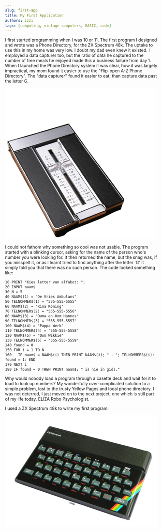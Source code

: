 ```yaml
---
slug: first-app
title: My First Application
authors: izzi
tags: [computing, vintage computers, BASIC, code]
---
```


I first started programming when I was 10 or 11. The first program I designed and wrote was a Phone Directory, for the ZX Spectrum 48k. The uptake to use this in my home was very low. I doubt my dad even knew it existed. I employed a data capturer too, but the ratio of data he captured to the number of free meals he enjoyed made this a business failure from day 1. When I launched the Phone Directory system it was clear, how it was largely impractical, my mom found it easier to use the "Flip-open A-Z Phone Directory". The "data capturer" found it easier to eat, than capture data past the letter G.

<!--truncate-->

![Flip-open A-Z Telephone Directory](../../static/img/flip-open-phone-dir.png)

I could not fathom why something so cool was not usable. The program started with a blinking cursor, asking for the name of the person who's number you were looking for. It then returned the name, but the snag was, if you misspelt it, or as I learnt tried to find anything after the letter 'G' it simply told you that there was no such person. The code looked something like:

```basic
10 PRINT "Kies letter van alfabet: ";
20 INPUT naam$
30 N = 5
40 NAAM$(1) = "De Vries Ambulans"
50 TELNOMMER$(1) = "555-555-5555"
60 NAAM$(2) = "Rina Koning"
70 TELNOMMER$(2) = "555-555-5556"
80 NAAM$(3) = "Ouma en Oom Hannes"
90 TELNOMMER$(3) = "555-555-5557"
100 NAAM$(4) = "Pappa Werk"
110 TELNOMMER$(4) = "555-555-5558"
120 NAAM$(5) = "Oom Wikkie"
130 TELNOMMER$(5) = "555-555-5559"
140 found = 0
150 FOR i = 1 TO N
160   IF naam$ = NAAM$(i) THEN PRINT NAAM$(i); " - "; TELNOMMERS$(i): found = 1: END
170 NEXT i
180 IF found = 0 THEN PRINT naam$; " is nie in gids."
```

Why would nobody load a program through a casette deck and wait for it to load to look up numbers? My wonderfully over-complicated solution to a simple problem, lost to the trusty Yellow Pages and local phone directory. I was not deterred, I just moved on to the next project, one which is still part of my life today. ELIZA Robo Psychologist.

I used a ZX Spectrum 48k to write my first program.

![The ZX Spectrum 48k](ZXSpectrum48k.png)
